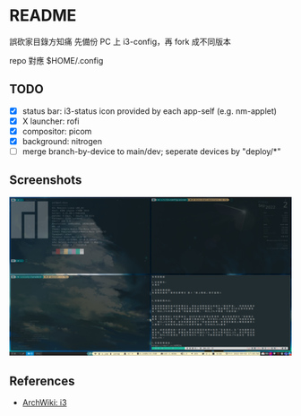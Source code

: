 # README

誤砍家目錄方知痛
先備份 PC 上 i3-config，再 fork 成不同版本

repo 對應 $HOME/.config

## TODO

+ [x] status bar: i3-status
  icon provided by each app-self (e.g. nm-applet)
+ [x] X launcher: rofi
+ [x] compositor: picom
+ [x] background: nitrogen
+ [ ] merge branch-by-device to main/dev; seperate devices by "deploy/*"

## Screenshots

![81ns-20220902](./.screenshots/20220902.png)


## References

+ [ArchWiki: i3](https://wiki.archlinux.org/title/i3_(%E7%AE%80%E4%BD%93%E4%B8%AD%E6%96%87))

